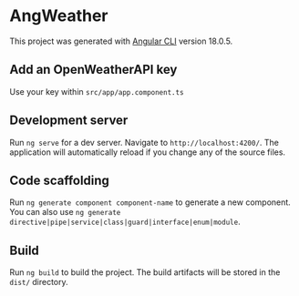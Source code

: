 # AngWeather

This project was generated with [Angular CLI](https://github.com/angular/angular-cli) version 18.0.5.

## Add an OpenWeatherAPI key 

Use your key within `src/app/app.component.ts`  

## Development server

Run `ng serve` for a dev server. Navigate to `http://localhost:4200/`. The application will automatically reload if you change any of the source files.

## Code scaffolding

Run `ng generate component component-name` to generate a new component. You can also use `ng generate directive|pipe|service|class|guard|interface|enum|module`.

## Build

Run `ng build` to build the project. The build artifacts will be stored in the `dist/` directory.

